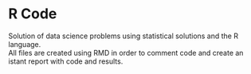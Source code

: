 # R Code

Solution of data science problems using statistical solutions and the R language.  
All files are created using RMD in order to comment code and create an istant report with code and results.
